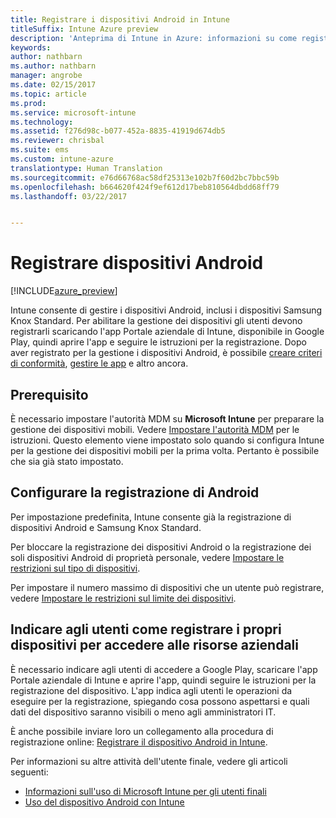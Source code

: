 ```yaml
---
title: Registrare i dispositivi Android in Intune
titleSuffix: Intune Azure preview
description: 'Anteprima di Intune in Azure: informazioni su come registrare dispositivi Android nell&quot;anteprima di Intune in Azure.'
keywords: 
author: nathbarn
ms.author: nathbarn
manager: angrobe
ms.date: 02/15/2017
ms.topic: article
ms.prod: 
ms.service: microsoft-intune
ms.technology: 
ms.assetid: f276d98c-b077-452a-8835-41919d674db5
ms.reviewer: chrisbal
ms.suite: ems
ms.custom: intune-azure
translationtype: Human Translation
ms.sourcegitcommit: e76d66768ac58df25313e102b7f60d2bc7bbc59b
ms.openlocfilehash: b664620f424f9ef612d17beb810564dbdd68ff79
ms.lasthandoff: 03/22/2017


---
```


# <a name="enroll-android-devices"></a>Registrare dispositivi Android

[!INCLUDE[azure_preview](../includes/azure_preview.md)]

Intune consente di gestire i dispositivi Android, inclusi i dispositivi Samsung Knox Standard. Per abilitare la gestione dei dispositivi gli utenti devono registrarli scaricando l'app Portale aziendale di Intune, disponibile in Google Play, quindi aprire l'app e seguire le istruzioni per la registrazione. Dopo aver registrato per la gestione i dispositivi Android, è possibile [creare criteri di conformità](https://docs.microsoft.com/intune-azure/set-device-compliance/create-a-compliance-policy-for-android), [gestire le app](https://docs.microsoft.com/intune-azure/manage-apps/what-is-app-management) e altro ancora.

## <a name="prerequisite"></a>Prerequisito

È necessario impostare l'autorità MDM su **Microsoft Intune** per preparare la gestione dei dispositivi mobili. Vedere [Impostare l'autorità MDM](set-mdm-authority.md) per le istruzioni. Questo elemento viene impostato solo quando si configura Intune per la gestione dei dispositivi mobili per la prima volta. Pertanto è possibile che sia già stato impostato.

## <a name="set-up-android-enrollment"></a>Configurare la registrazione di Android

Per impostazione predefinita, Intune consente già la registrazione di dispositivi Android e Samsung Knox Standard.

Per bloccare la registrazione dei dispositivi Android o la registrazione dei soli dispositivi Android di proprietà personale, vedere [Impostare le restrizioni sul tipo di dispositivi](https://docs.microsoft.com/intune-azure/enroll-devices/set-enrollment-restrictions#set-device-type-restrictions).

Per impostare il numero massimo di dispositivi che un utente può registrare, vedere [Impostare le restrizioni sul limite dei dispositivi](https://docs.microsoft.com/intune-azure/enroll-devices/set-enrollment-restrictions#set-device-limit-restrictions).

## <a name="tell-your-users-how-to-enroll-their-devices-to-access-company-resources"></a>Indicare agli utenti come registrare i propri dispositivi per accedere alle risorse aziendali

È necessario indicare agli utenti di accedere a Google Play, scaricare l'app Portale aziendale di Intune e aprire l'app, quindi seguire le istruzioni per la registrazione del dispositivo. L'app indica agli utenti le operazioni da eseguire per la registrazione, spiegando cosa possono aspettarsi e quali dati del dispositivo saranno visibili o meno agli amministratori IT.

È anche possibile inviare loro un collegamento alla procedura di registrazione online: [Registrare il dispositivo Android in Intune](https://docs.microsoft.com/intune/enduser/enroll-your-device-in-intune-android).

Per informazioni su altre attività dell'utente finale, vedere gli articoli seguenti:

- [Informazioni sull'uso di Microsoft Intune per gli utenti finali](https://docs.microsoft.com/intune/deploy-use/how-to-educate-your-end-users-about-microsoft-intune)
- [Uso del dispositivo Android con Intune](https://docs.microsoft.com/intune/enduser/using-your-android-device-with-intune)

